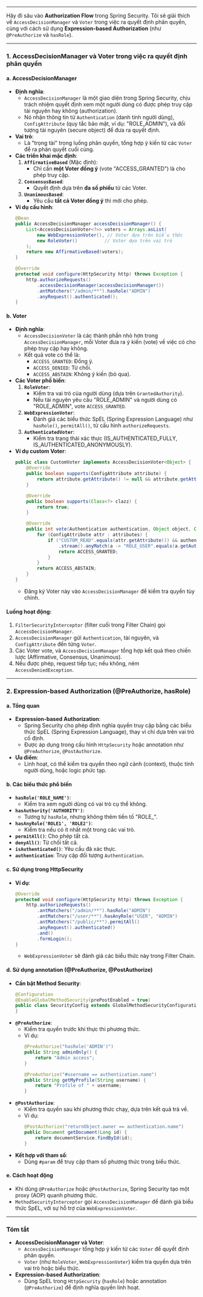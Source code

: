 
---
Hãy đi sâu vào **Authorization Flow** trong Spring Security. Tôi sẽ giải thích về `AccessDecisionManager` và `Voter` trong việc ra quyết định phân quyền, cùng với cách sử dụng **Expression-based Authorization** (như `@PreAuthorize` và `hasRole`).

---

### **1. AccessDecisionManager và Voter trong việc ra quyết định phân quyền**

#### **a. AccessDecisionManager**
- **Định nghĩa**:
  - `AccessDecisionManager` là một giao diện trong Spring Security, chịu trách nhiệm quyết định xem một người dùng có được phép truy cập tài nguyên hay không (authorization).
  - Nó nhận thông tin từ `Authentication` (danh tính người dùng), `ConfigAttribute` (quy tắc bảo mật, ví dụ: "ROLE_ADMIN"), và đối tượng tài nguyên (secure object) để đưa ra quyết định.
- **Vai trò**:
  - Là "trọng tài" trong luồng phân quyền, tổng hợp ý kiến từ các `Voter` để ra phán quyết cuối cùng.
- **Các triển khai mặc định**:
  1. **`AffirmativeBased`** (Mặc định):
     - Chỉ cần **một Voter đồng ý** (vote "ACCESS_GRANTED") là cho phép truy cập.
  2. **`ConsensusBased`**:
     - Quyết định dựa trên **đa số phiếu** từ các Voter.
  3. **`UnanimousBased`**:
     - Yêu cầu **tất cả Voter đồng ý** thì mới cho phép.
- **Ví dụ cấu hình**:
  ```java
  @Bean
  public AccessDecisionManager accessDecisionManager() {
      List<AccessDecisionVoter<?>> voters = Arrays.asList(
          new WebExpressionVoter(), // Voter dựa trên biểu thức
          new RoleVoter()          // Voter dựa trên vai trò
      );
      return new AffirmativeBased(voters);
  }

  @Override
  protected void configure(HttpSecurity http) throws Exception {
      http.authorizeRequests()
          .accessDecisionManager(accessDecisionManager())
          .antMatchers("/admin/**").hasRole("ADMIN")
          .anyRequest().authenticated();
  }
  ```

#### **b. Voter**
- **Định nghĩa**:
  - `AccessDecisionVoter` là các thành phần nhỏ hơn trong `AccessDecisionManager`, mỗi Voter đưa ra ý kiến (vote) về việc có cho phép truy cập hay không.
  - Kết quả vote có thể là:
    - `ACCESS_GRANTED`: Đồng ý.
    - `ACCESS_DENIED`: Từ chối.
    - `ACCESS_ABSTAIN`: Không ý kiến (bỏ qua).
- **Các Voter phổ biến**:
  1. **`RoleVoter`**:
     - Kiểm tra vai trò của người dùng (dựa trên `GrantedAuthority`).
     - Nếu tài nguyên yêu cầu "ROLE_ADMIN" và người dùng có "ROLE_ADMIN", vote `ACCESS_GRANTED`.
  2. **`WebExpressionVoter`**:
     - Đánh giá các biểu thức SpEL (Spring Expression Language) như `hasRole()`, `permitAll()`, từ cấu hình `authorizeRequests`.
  3. **`AuthenticatedVoter`**:
     - Kiểm tra trạng thái xác thực (IS_AUTHENTICATED_FULLY, IS_AUTHENTICATED_ANONYMOUSLY).
- **Ví dụ custom Voter**:
  ```java
  public class CustomVoter implements AccessDecisionVoter<Object> {
      @Override
      public boolean supports(ConfigAttribute attribute) {
          return attribute.getAttribute() != null && attribute.getAttribute().startsWith("CUSTOM_");
      }

      @Override
      public boolean supports(Class<?> clazz) {
          return true;
      }

      @Override
      public int vote(Authentication authentication, Object object, Collection<ConfigAttribute> attributes) {
          for (ConfigAttribute attr : attributes) {
              if ("CUSTOM_READ".equals(attr.getAttribute()) && authentication.getAuthorities()
                  .stream().anyMatch(a -> "ROLE_USER".equals(a.getAuthority()))) {
                  return ACCESS_GRANTED;
              }
          }
          return ACCESS_ABSTAIN;
      }
  }
  ```
  - Đăng ký Voter này vào `AccessDecisionManager` để kiểm tra quyền tùy chỉnh.

#### **Luồng hoạt động**:
1. `FilterSecurityInterceptor` (filter cuối trong Filter Chain) gọi `AccessDecisionManager`.
2. `AccessDecisionManager` gửi `Authentication`, tài nguyên, và `ConfigAttribute` đến từng `Voter`.
3. Các Voter vote, và `AccessDecisionManager` tổng hợp kết quả theo chiến lược (Affirmative, Consensus, Unanimous).
4. Nếu được phép, request tiếp tục; nếu không, ném `AccessDeniedException`.

---

### **2. Expression-based Authorization (@PreAuthorize, hasRole)**

#### **a. Tổng quan**
- **Expression-based Authorization**:
  - Spring Security cho phép định nghĩa quyền truy cập bằng các biểu thức SpEL (Spring Expression Language), thay vì chỉ dựa trên vai trò cố định.
  - Được áp dụng trong cấu hình `HttpSecurity` hoặc annotation như `@PreAuthorize`, `@PostAuthorize`.
- **Ưu điểm**:
  - Linh hoạt, có thể kiểm tra quyền theo ngữ cảnh (context), thuộc tính người dùng, hoặc logic phức tạp.

#### **b. Các biểu thức phổ biến**
- **`hasRole('ROLE_NAME')`**:
  - Kiểm tra xem người dùng có vai trò cụ thể không.
- **`hasAuthority('AUTHORITY')`**:
  - Tương tự `hasRole`, nhưng không thêm tiền tố "ROLE_".
- **`hasAnyRole('ROLE1', 'ROLE2')`**:
  - Kiểm tra nếu có ít nhất một trong các vai trò.
- **`permitAll()`**: Cho phép tất cả.
- **`denyAll()`**: Từ chối tất cả.
- **`isAuthenticated()`**: Yêu cầu đã xác thực.
- **`authentication`**: Truy cập đối tượng `Authentication`.

#### **c. Sử dụng trong HttpSecurity**
- **Ví dụ**:
  ```java
  @Override
  protected void configure(HttpSecurity http) throws Exception {
      http.authorizeRequests()
          .antMatchers("/admin/**").hasRole("ADMIN")
          .antMatchers("/user/**").hasAnyRole("USER", "ADMIN")
          .antMatchers("/public/**").permitAll()
          .anyRequest().authenticated()
          .and()
          .formLogin();
  }
  ```
  - `WebExpressionVoter` sẽ đánh giá các biểu thức này trong Filter Chain.

#### **d. Sử dụng annotation (@PreAuthorize, @PostAuthorize)**
- **Cần bật Method Security**:
  ```java
  @Configuration
  @EnableGlobalMethodSecurity(prePostEnabled = true)
  public class SecurityConfig extends GlobalMethodSecurityConfiguration {
  }
  ```
- **`@PreAuthorize`**:
  - Kiểm tra quyền trước khi thực thi phương thức.
  - Ví dụ:
    ```java
    @PreAuthorize("hasRole('ADMIN')")
    public String adminOnly() {
        return "Admin access";
    }

    @PreAuthorize("#username == authentication.name")
    public String getMyProfile(String username) {
        return "Profile of " + username;
    }
    ```
- **`@PostAuthorize`**:
  - Kiểm tra quyền sau khi phương thức chạy, dựa trên kết quả trả về.
  - Ví dụ:
    ```java
    @PostAuthorize("returnObject.owner == authentication.name")
    public Document getDocument(Long id) {
        return documentService.findById(id);
    }
    ```
- **Kết hợp với tham số**:
  - Dùng `#param` để truy cập tham số phương thức trong biểu thức.

#### **e. Cách hoạt động**
- Khi dùng `@PreAuthorize` hoặc `@PostAuthorize`, Spring Security tạo một proxy (AOP) quanh phương thức.
- `MethodSecurityInterceptor` gọi `AccessDecisionManager` để đánh giá biểu thức SpEL, với sự hỗ trợ của `WebExpressionVoter`.

---

### **Tóm tắt**
- **AccessDecisionManager và Voter**:
  - `AccessDecisionManager` tổng hợp ý kiến từ các `Voter` để quyết định phân quyền.
  - `Voter` (như `RoleVoter`, `WebExpressionVoter`) kiểm tra quyền dựa trên vai trò hoặc biểu thức.
- **Expression-based Authorization**:
  - Dùng SpEL trong `HttpSecurity` (`hasRole`) hoặc annotation (`@PreAuthorize`) để định nghĩa quyền linh hoạt.
